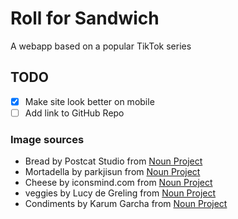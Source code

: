 # Roll for Sandwich

A webapp based on a popular TikTok series

## TODO

-   [x] Make site look better on mobile
-   [ ] Add link to GitHub Repo

### Image sources

-   Bread by Postcat Studio from
    <a href="https://thenounproject.com/browse/icons/term/bread/" target="_blank" title="Bread Icons">Noun
    Project</a>
-   Mortadella by parkjisun from
    <a href="https://thenounproject.com/browse/icons/term/mortadella/" target="_blank" title="Mortadella Icons">Noun
    Project</a>
-   Cheese by iconsmind.com from
    <a href="https://thenounproject.com/browse/icons/term/cheese/" target="_blank" title="Cheese Icons">Noun
    Project</a>
-   veggies by Lucy de Greling from
    <a href="https://thenounproject.com/browse/icons/term/veggies/" target="_blank" title="veggies Icons">Noun
    Project</a>
-   Condiments by Karum Garcha from
    <a href="https://thenounproject.com/browse/icons/term/condiments/" target="_blank" title="Condiments Icons">Noun
    Project</a>

